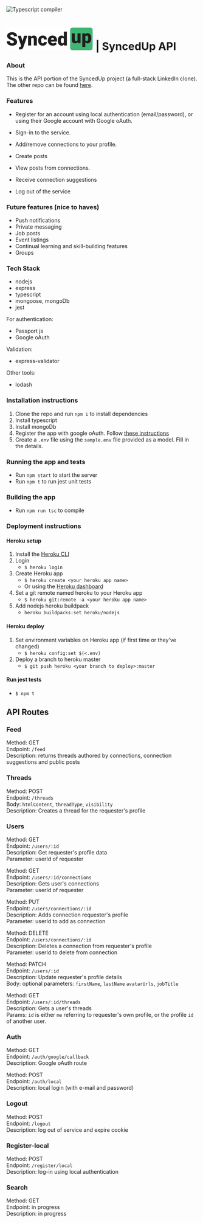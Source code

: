 ![Typescript compiler](https://github.com/chingu-voyages/v25-bears-team-05-repo2/workflows/Typescript%20compiler/badge.svg)

# [![SyncedUp](./assets/logo-dark.svg)](https://syncedup.live/) | SyncedUp API

### About

This is the API portion of the SyncedUp project (a full-stack LinkedIn clone). The other repo can be found [here](https://github.com/chingu-voyages/v25-bears-team-05).

### Features

- Register for an account using local authentication (email/password), or using their Google account with Google oAuth.

- Sign-in to the service.
- Add/remove connections to your profile.
- Create posts
- View posts from connections.
- Receive connection suggestions

- Log out of the service

### Future features (nice to haves)

- Push notifications
- Private messaging
- Job posts
- Event listings
- Continual learning and skill-building features
- Groups

### Tech Stack

- nodejs
- express
- typescript
- mongoose, mongoDb
- jest

For authentication:

- Passport js
- Google oAuth

Validation:

- express-validator

Other tools:

- lodash

### Installation instructions

1. Clone the repo and run `npm i` to install dependencies
2. Install typescript
3. Install mongoDb
4. Register the app with google oAuth. Follow [these instructions](https://developers.google.com/identity/protocols/oauth2)
5. Create a `.env` file using the `sample.env` file
   provided as a model. Fill in the details.

### Running the app and tests

- Run `npm start` to start the server
- Run `npm t` to run jest unit tests

### Building the app

- Run `npm run tsc` to compile

### Deployment instructions

#### Heroku setup

1. Install the [Heroku CLI](https://devcenter.heroku.com/articles/heroku-cli)
1. Login
   - `$ heroku login`
1. Create Heroku app
   - `$ heroku create <your heroku app name>`
   - Or using the [Heroku dashboard](https://dashboard.heroku.com/)
1. Set a git remote named heroku to your Heroku app
   - `$ heroku git:remote -a <your heroku app name>`
1. Add nodejs heroku buildpack
   - `heroku buildpacks:set heroku/nodejs`

#### Heroku deploy

1. Set environment variables on Heroku app (if first time or they've changed)
   - `$ heroku config:set $(<.env)`
1. Deploy a branch to heroku master
   - `$ git push heroku <your branch to deploy>:master`
   
#### Run jest tests
-  `$ npm t`

## API Routes

### <b>Feed</b>

Method: GET <br>
Endpoint: `/feed`<br>
Description: returns threads authored by connections, connection suggestions and public posts

### <b>Threads</b>

Method: POST <br>
Endpoint: `/threads` <br>
Body: `htmlContent`, `threadType`, `visibility`<br>
Description: Creates a thread for the requester's profile

### <b>Users</b>

Method: GET<br>
Endpoint: `/users/:id` <br>
Description: Get requester's profile data <br>
Parameter: userId of requester

Method: GET<br>
Endpoint: `/users/:id/connections` <br>
Description: Gets user's connections <br>
Parameter: userId of requester

Method: PUT<br>
Endpoint: `/users/connections/:id` <br>
Description: Adds connection requester's profile <br>
Parameter: userId to add as connection

Method: DELETE<br>
Endpoint: `/users/connections/:id` <br>
Description: Deletes a connection from requester's profile<br>
Parameter: userId to delete from connection

Method: PATCH <br>
Endpoint: `/users/:id` <br>
Description: Update requester's profile details <br>
Body: optional parameters: `firstName`, `lastName` `avatarUrls`, `jobTitle`

Method: GET <br>
Endpoint: `/users/:id/threads` <br>
Description: Gets a user's threads <br>
Params: `id` is either `me` referring to requester's own profile, or the profile `id` of another user.

### <b>Auth</b>

Method: GET <br>
Endpoint: `/auth/google/callback`<br>
Description: Google oAuth route

Method: POST <br>
Endpoint: `/auth/local`<br>
Description: local login (with e-mail and password)

### <b>Logout</b>

Method: POST<br>
Endpoint: `/logout`<br>
Description: log out of service and expire cookie

### <b>Register-local</b>

Method: POST<br>
Endpoint: `/register/local`<br>
Description: log-in using local authentication<br>

### <b>Search</b>

Method: GET<br>
Endpoint: in progress<br>
Description: in progress <br>

